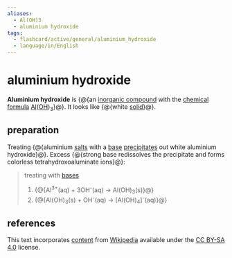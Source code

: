 ```yaml
---
aliases:
  - Al(OH)3
  - aluminium hydroxide
tags:
  - flashcard/active/general/aluminium_hydroxide
  - language/in/English
---
```


# aluminium hydroxide

__Aluminium hydroxide__ is {@{an [inorganic compound](inorganic%20compound.md) with the [chemical formula](chemical%20formula.md) [Al](aluminium.md)([OH](hydroxide.md))<sub>3</sub>}@}. It looks like {@{white [solid](solid.md)}@}. <!--SR:!2026-07-07,913,330!2025-07-10,544,270-->

## preparation

Treating {@{aluminium [salts](salt%20(chemistry).md) with a [base](base%20(chemistry).md) [precipitates](precipitate.md) out white aluminium hydroxide}@}. Excess {@{strong base redissolves the precipitate and forms colorless tetrahydroxoaluminate ions}@}: <!--SR:!2025-08-28,558,270!2027-03-15,1028,290-->

> treating with [bases](base%20(chemistry).md)
>
> 1. {@{Al<sup>3+</sup>(aq) + 3OH<sup>-</sup>(aq) → Al(OH)<sub>3</sub>(s)}@}
> 2. {@{Al(OH)<sub>3</sub>(s) + OH<sup>-</sup>(aq) → \[Al(OH)<sub>4</sub>\]<sup>-</sup>(aq)}@} <!--SR:!2026-11-20,959,330!2028-03-03,1197,290-->

## references

This text incorporates [content](https://en.wikipedia.org/wiki/aluminium_hydroxide) from [Wikipedia](Wikipedia.md) available under the [CC BY-SA 4.0](https://creativecommons.org/licenses/by-sa/4.0/) license.
